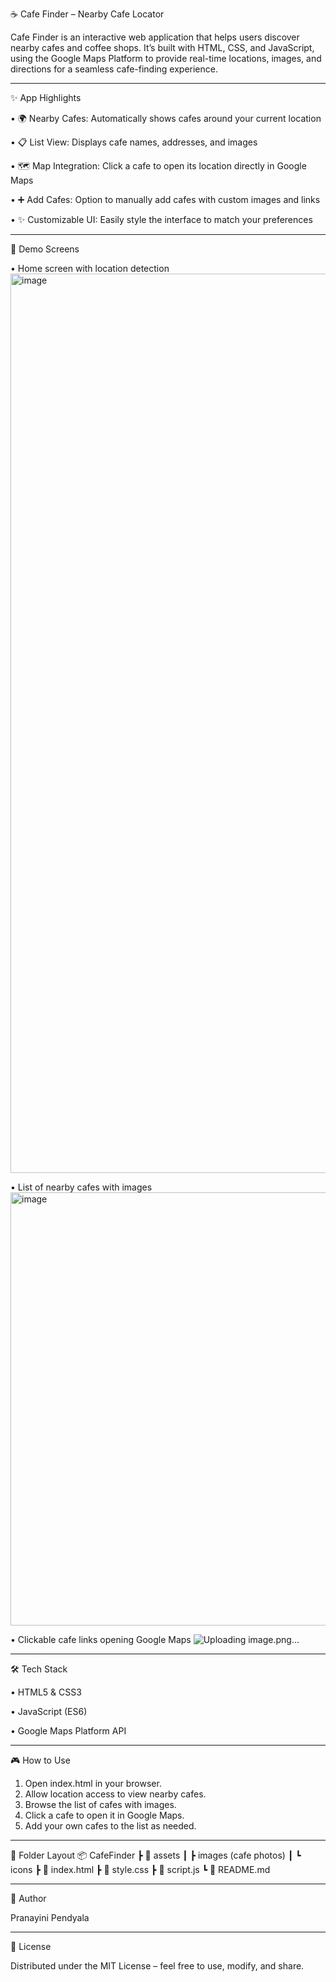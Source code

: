 ☕ Cafe Finder – Nearby Cafe Locator

Cafe Finder is an interactive web application that helps users discover nearby cafes and coffee shops.
It’s built with HTML, CSS, and JavaScript, using the Google Maps Platform to provide real-time locations, images, and directions for a seamless cafe-finding experience.

________________________________________

✨ App Highlights

•	🌍 Nearby Cafes: Automatically shows cafes around your current location

•	📋 List View: Displays cafe names, addresses, and images

•	🗺️ Map Integration: Click a cafe to open its location directly in Google Maps

•	➕ Add Cafes: Option to manually add cafes with custom images and links

•	✨ Customizable UI: Easily style the interface to match your preferences

________________________________________

📸 Demo Screens

•	Home screen with location detection
<img width="2159" height="1439" alt="image" src="https://github.com/user-attachments/assets/b2b021ea-be9f-4f24-816b-4a76b4fbff1d" />


•	List of nearby cafes with images
<img width="1567" height="693" alt="image" src="https://github.com/user-attachments/assets/27e7d8aa-0ac4-4c39-98c5-82aa48773ef0" />


•	Clickable cafe links opening Google Maps
![Uploading image.png…]()


________________________________________

🛠 Tech Stack

•	HTML5 & CSS3

•	JavaScript (ES6)

•	Google Maps Platform API

________________________________________

🎮 How to Use

1.	Open index.html in your browser.
2.	Allow location access to view nearby cafes.
3.	Browse the list of cafes with images.
4.	Click a cafe to open it in Google Maps.
5.	Add your own cafes to the list as needed.
   
________________________________________

📂 Folder Layout
📦 CafeFinder
 ┣ 📂 assets
 ┃ ┣ images (cafe photos)
 ┃ ┗ icons
 ┣ 📜 index.html
 ┣ 📜 style.css
 ┣ 📜 script.js
 ┗ 📜 README.md
 
________________________________________

👤 Author

Pranayini Pendyala

________________________________________


📄 License

Distributed under the MIT License – feel free to use, modify, and share.
